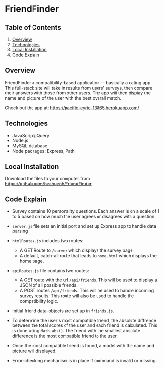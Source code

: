 # FriendFinder

## Table of Contents 
1. [Overview](#overview)
2. [Technologies](#technologies)
3. [Local Installation](#installation)
4. [Code Explain](#display)

<a name="overview"></a>
## Overview 
FriendFinder a compatibility-based application -- basically a dating app. This full-stack site will take in results from users' surveys, then compare their answers with those from other users. The app will then display the name and picture of the user with the best overall match. 

Check out the app at: https://pacific-eyrie-13865.herokuapp.com/

<a name="technologies"></a>
## Technologies

* JavaScript/jQuery
* Node.js
* MySQL database
* Node packages: Express, Path

<a name="installation"></a>
## Local Installation

Download the files to your computer from https://github.com/hyxhuynh/FriendFinder


<a name="display"></a>
## Code Explain
* Survey contains 10 personality questions. Each answer is on a scale of 1 to 5 based on how much the user agrees or disagrees with a question.
* `server.js` file sets an initial port and set up Express app to handle data parsing
* `htmlRoutes.js` includes two routes:

    * A GET Route to `/survey` which displays the survey page.
    * A default, catch-all route that leads to `home.html` which displays the home page. 

* `apiRoutes.js` file contains two routes:

    * A GET route with the url `/api/friends`. This will be used to display a JSON of all possible friends.
    * A POST routes `/api/friends`. This will be used to handle incoming survey results. This route will also be used to handle the compatibility logic. 

* Initial friend data-objects are set up in `friends.js`.
* To determine the user's most compatible friend, the absolute diffrence between the total scores of the user and each friend is calculated. This is done using `Math.abs()`. The friend with the smallest absolute difference is the most compatible friend to the user. 
* Once the most compatible friend is found, a model with the name and picture will displayed. 
* Error-checking mechanism is in place if command is invalid or missing.